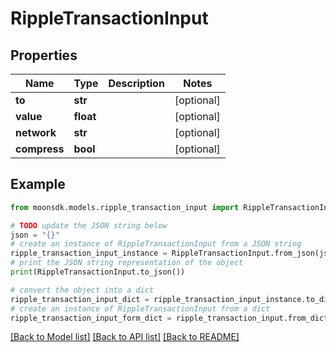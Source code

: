 # RippleTransactionInput

## Properties

| Name         | Type      | Description | Notes       |
| ------------ | --------- | ----------- | ----------- |
| **to**       | **str**   |             | \[optional] |
| **value**    | **float** |             | \[optional] |
| **network**  | **str**   |             | \[optional] |
| **compress** | **bool**  |             | \[optional] |

## Example

```python
from moonsdk.models.ripple_transaction_input import RippleTransactionInput

# TODO update the JSON string below
json = "{}"
# create an instance of RippleTransactionInput from a JSON string
ripple_transaction_input_instance = RippleTransactionInput.from_json(json)
# print the JSON string representation of the object
print(RippleTransactionInput.to_json())

# convert the object into a dict
ripple_transaction_input_dict = ripple_transaction_input_instance.to_dict()
# create an instance of RippleTransactionInput from a dict
ripple_transaction_input_form_dict = ripple_transaction_input.from_dict(ripple_transaction_input_dict)
```

[\[Back to Model list\]](./#documentation-for-models) [\[Back to API list\]](./#documentation-for-api-endpoints) [\[Back to README\]](./)
